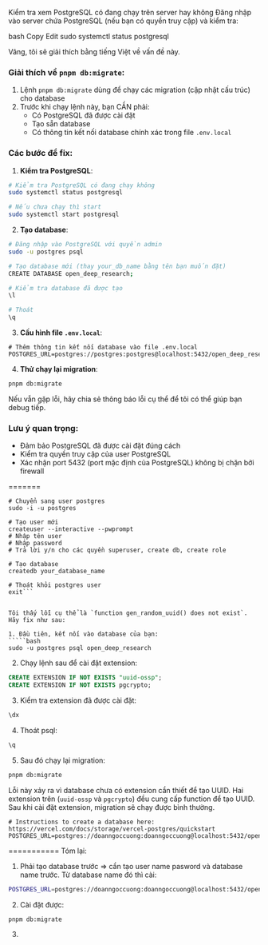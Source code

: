 Kiểm tra xem PostgreSQL có đang chạy trên server hay không
Đăng nhập vào server chứa PostgreSQL (nếu bạn có quyền truy cập) và kiểm tra:

bash
Copy
Edit
sudo systemctl status postgresql




Vâng, tôi sẽ giải thích bằng tiếng Việt về vấn đề này.

### Giải thích về `pnpm db:migrate`:

1. Lệnh `pnpm db:migrate` dùng để chạy các migration (cập nhật cấu trúc) cho database
2. Trước khi chạy lệnh này, bạn CẦN phải:
   - Có PostgreSQL đã được cài đặt
   - Tạo sẵn database
   - Có thông tin kết nối database chính xác trong file `.env.local`

### Các bước để fix:

1. **Kiểm tra PostgreSQL**:
````bash
# Kiểm tra PostgreSQL có đang chạy không
sudo systemctl status postgresql

# Nếu chưa chạy thì start
sudo systemctl start postgresql
````

2. **Tạo database**:
````bash
# Đăng nhập vào PostgreSQL với quyền admin
sudo -u postgres psql

# Tạo database mới (thay your_db_name bằng tên bạn muốn đặt)
CREATE DATABASE open_deep_research;

# Kiểm tra database đã được tạo
\l

# Thoát
\q
````

3. **Cấu hình file `.env.local`**:
````plaintext
# Thêm thông tin kết nối database vào file .env.local
POSTGRES_URL=postgres://postgres:postgres@localhost:5432/open_deep_research
````

4. **Thử chạy lại migration**:
````bash
pnpm db:migrate
````

Nếu vẫn gặp lỗi, hãy chia sẻ thông báo lỗi cụ thể để tôi có thể giúp bạn debug tiếp.

### Lưu ý quan trọng:
- Đảm bảo PostgreSQL đã được cài đặt đúng cách
- Kiểm tra quyền truy cập của user PostgreSQL
- Xác nhận port 5432 (port mặc định của PostgreSQL) không bị chặn bởi firewall


=======

```
# Chuyển sang user postgres
sudo -i -u postgres

# Tạo user mới
createuser --interactive --pwprompt
# Nhập tên user
# Nhập password
# Trả lời y/n cho các quyền superuser, create db, create role

# Tạo database
createdb your_database_name

# Thoát khỏi postgres user
exit```


Tôi thấy lỗi cụ thể là `function gen_random_uuid() does not exist`. Hãy fix như sau:

1. Đầu tiên, kết nối vào database của bạn:
`````bash
sudo -u postgres psql open_deep_research
`````

2. Chạy lệnh sau để cài đặt extension:
`````sql
CREATE EXTENSION IF NOT EXISTS "uuid-ossp";
CREATE EXTENSION IF NOT EXISTS pgcrypto;
`````

3. Kiểm tra extension đã được cài đặt:
`````sql
\dx
`````

4. Thoát psql:
`````sql
\q
`````

5. Sau đó chạy lại migration:
`````bash
pnpm db:migrate
`````

Lỗi này xảy ra vì database chưa có extension cần thiết để tạo UUID. Hai extension trên (`uuid-ossp` và `pgcrypto`) đều cung cấp function để tạo UUID. Sau khi cài đặt extension, migration sẽ chạy được bình thường.



```
# Instructions to create a database here: https://vercel.com/docs/storage/vercel-postgres/quickstart
POSTGRES_URL=postgres://doanngoccuong:doanngoccuong@localhost:5432/open_deep_research_doancuong

```

===========
Tóm lại: 

1. Phải tạo database trước => cần tạo user name pasword và database name trước. 
Từ database name đó thì cài: 
```bash
POSTGRES_URL=postgres://doanngoccuong:doanngoccuong@localhost:5432/open_deep_research_doancuong
```

2. Cài đặt được: 
```bash
pnpm db:migrate
```

3. 
